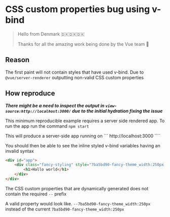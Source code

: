 # CSS custom properties bug using v-bind

> Hello from Denmark 🇩🇰🇩🇰🇩🇰
>
> Thanks for all the amazing work being done by the Vue team 👏

## Reason

The first paint will not contain styles that have used v-bind. Due to ```@vue/server-renderer``` outputting non-valid CSS custom properties 

## How reproduce

***There might be a need to inspect the output in ```view-source:http://localhost:3000/``` due to the initial hydration fixing the issue***

This minimum reproducible example requires a server side rendered app. To run the app run the command
```npm start```

This will produce a server-side app running on ``` http://localhost:3000 ````

You should then be able to see the inline styled v-bind variables having an invalid syntax

```html
<div id="app">
    <div class="fancy-styling" style="7ba5bd90-fancy-theme_width:250px;7ba5bd90-fancy-theme_height:250px;7ba5bd90-fancy-theme_background-color:green;">
        <h1>Hallo world</h1>
    </div>
</div>
```

The CSS custom properties that are dynamically generated does not contain the required ```--``` prefix

A valid property would look like.
```--7ba5bd90-fancy-theme_width:250px``` instead of the current ```7ba5bd90-fancy-theme_width:250px```
